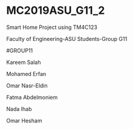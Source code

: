 # MC2019ASU_G11_2

Smart Home Project using TM4C123 

Faculty of Engineering-ASU Students-Group G11 


#GROUP11


Kareem Salah 


Mohamed Erfan


Omar Nasr-Eldin


Fatma Abdelmoniem


Nada Ihab


Omar Hesham

